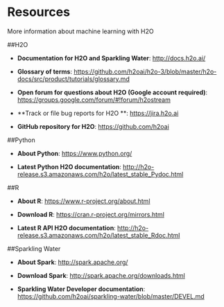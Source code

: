 # Resources

More information about machine learning with H2O

##H2O

- **Documentation for H2O and Sparkling Water**: http://docs.h2o.ai/

- **Glossary of terms**: https://github.com/h2oai/h2o-3/blob/master/h2o-docs/src/product/tutorials/glossary.md

- **Open forum for questions about H2O (Google account required)**: https://groups.google.com/forum/#!forum/h2ostream
- **Track or file bug reports for H2O **: https://jira.h2o.ai

- **GitHub repository for H2O**: https://github.com/h2oai



##Python

- **About Python**: https://www.python.org/

- **Latest Python H2O documentation**: http://h2o-release.s3.amazonaws.com/h2o/latest_stable_Pydoc.html


##R

- **About R**: https://www.r-project.org/about.html

- **Download R**: https://cran.r-project.org/mirrors.html

- **Latest R API H2O documentation**: http://h2o-release.s3.amazonaws.com/h2o/latest_stable_Rdoc.html 

##Sparkling Water

- **About Spark**: http://spark.apache.org/

- **Download Spark**: http://spark.apache.org/downloads.html

- **Sparkling Water Developer documentation**: https://github.com/h2oai/sparkling-water/blob/master/DEVEL.md
